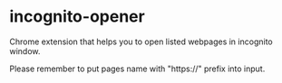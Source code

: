 # incognito-opener
Chrome extension that helps you to open listed webpages in incognito window.

Please remember to put pages name with "https://" prefix into input.
